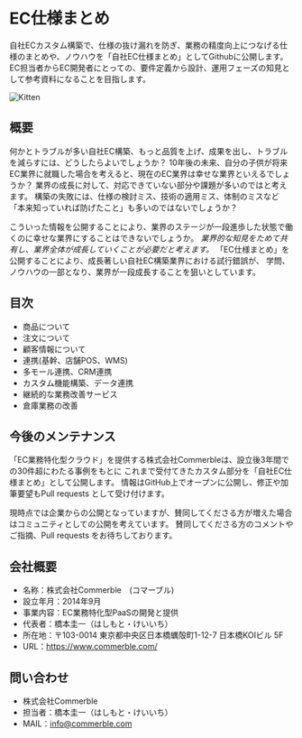 # EC仕様まとめ　
自社ECカスタム構築で、仕様の抜け漏れを防ぎ、業務の精度向上につなげる仕様のまとめや、ノウハウを「自社EC仕様まとめ」としてGithubに公開します。EC担当者からEC開発者にとっての、要件定義から設計、運用フェーズの知見として参考資料になることを目指します。

![Kitten](https://github.com/commerble/ecspec/blob/master/specs/media/kitten.jpg)


## 概要
何かとトラブルが多い自社EC構築、もっと品質を上げ、成果を出し、トラブルを減らすには、どうしたらよいでしょうか？
10年後の未来、自分の子供が将来EC業界に就職した場合を考えると、現在のEC業界は幸せな業界といえるでしょうか？
業界の成長に対して、対応できていない部分や課題が多いのではと考えます。
構築の失敗には、仕様の検討ミス、技術の適用ミス、体制のミスなど「本来知っていれば防げたこと」も多いのではないでしょうか？


こういった情報を公開することにより、業界のステージが一段進歩した状態で働くのに幸せな業界にすることはできないでしょうか。 _業界的な知見をためて共有し、業界全体が成長していくことが必要だと考えます。_ 
「EC仕様まとめ」を公開することにより、成長著しい自社EC構築業界における試行錯誤が、
学問、ノウハウの一部となり、業界が一段成長することを狙いとしています。


## 目次
- 商品について
- 注文について
- 顧客情報について
- 連携(基幹、店舗POS、WMS)
- 多モール連携、CRM連携
- カスタム機能構築、データ連携
- 継続的な業務改善サービス
- 倉庫業務の改善


## 今後のメンテナンス
「EC業務特化型クラウド」を提供する株式会社Commerbleは、設立後3年間での30件超にわたる事例をもとに
これまで受付てきたカスタム部分を「自社EC仕様まとめ」として公開します。
情報はGitHub上でオープンに公開し、修正や加筆要望もPull requests として受け付けます。

現時点では企業からの公開となっていますが、賛同してくださる方が増えた場合はコミュニティとしての公開を考えています。
賛同してくださる方のコメントやご指摘、Pull requests をお待ちしております。


## 会社概要
- 名称：株式会社Commerble　(コマーブル)
- 設立年月：2014年9月
- 事業内容：EC業務特化型PaaSの開発と提供
- 代表者：橋本圭一（はしもと・けいいち）
- 所在地：〒103-0014 東京都中央区日本橋蠣殻町1-12-7 日本橋KOIビル 5F
- URL：https://www.commerble.com/


## 問い合わせ
- 株式会社Commerble
- 担当者：橋本圭一（はしもと・けいいち）
- MAIL：info@commerble.com
